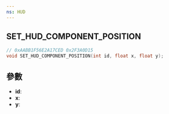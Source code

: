 ```yaml
---
ns: HUD
---
```

## SET_HUD_COMPONENT_POSITION

```c
// 0xAABB1F56E2A17CED 0x2F3A0D15
void SET_HUD_COMPONENT_POSITION(int id, float x, float y);
```


## 參數
* **id**: 
* **x**: 
* **y**: 

